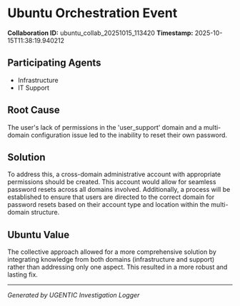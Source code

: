 # Ubuntu Orchestration Event

**Collaboration ID:** ubuntu_collab_20251015_113420
**Timestamp:** 2025-10-15T11:38:19.940212

## Participating Agents

- Infrastructure
- IT Support

## Root Cause

The user's lack of permissions in the 'user_support' domain and a multi-domain configuration issue led to the inability to reset their own password.

## Solution

To address this, a cross-domain administrative account with appropriate permissions should be created. This account would allow for seamless password resets across all domains involved. Additionally, a process will be established to ensure that users are directed to the correct domain for password resets based on their account type and location within the multi-domain structure.

## Ubuntu Value

The collective approach allowed for a more comprehensive solution by integrating knowledge from both domains (infrastructure and support) rather than addressing only one aspect. This resulted in a more robust and lasting fix.

---
*Generated by UGENTIC Investigation Logger*
